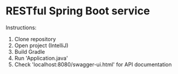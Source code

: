 # RESTful Spring Boot service
Instructions:
1. Clone repository
2. Open project (IntelliJ)
3. Build Gradle
4. Run 'Application.java'
5. Check 'localhost:8080/swagger-ui.html' for API documentation

